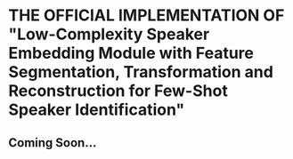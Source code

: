 # THE OFFICIAL IMPLEMENTATION OF "Low-Complexity Speaker Embedding Module with Feature Segmentation, Transformation and Reconstruction for Few-Shot Speaker Identification"

## Coming Soon...